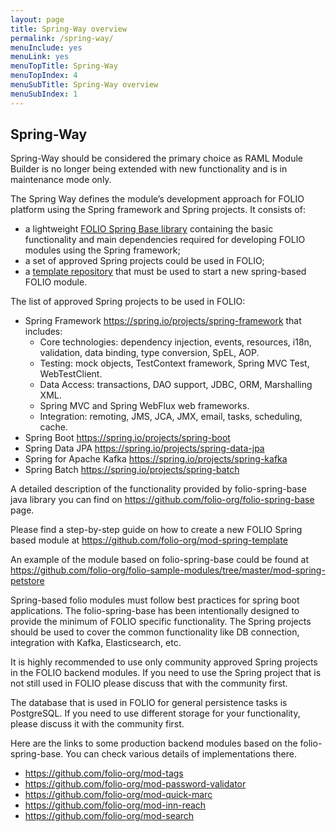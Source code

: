 ```yaml
---
layout: page
title: Spring-Way overview
permalink: /spring-way/
menuInclude: yes
menuLink: yes
menuTopTitle: Spring-Way
menuTopIndex: 4
menuSubTitle: Spring-Way overview
menuSubIndex: 1
---
```

## Spring-Way

Spring-Way should be considered the primary choice as RAML Module Builder is no longer being extended with new functionality and is in maintenance mode only.

The Spring Way defines the module’s development approach for FOLIO platform using the Spring framework and Spring projects. It consists of:
- a lightweight [FOLIO Spring Base library](https://github.com/folio-org/folio-spring-base) containing the basic functionality and main dependencies required for developing FOLIO modules using the Spring framework;
- a set of approved Spring projects could be used in FOLIO;
- a [template repository](https://github.com/folio-org/mod-spring-template) that must be used to start a new spring-based FOLIO module.

The list of approved Spring projects to be used in FOLIO:
- Spring Framework https://spring.io/projects/spring-framework that includes:
  - Core technologies: dependency injection, events, resources, i18n, validation, data binding, type conversion, SpEL, AOP.
  - Testing: mock objects, TestContext framework, Spring MVC Test, WebTestClient.
  - Data Access: transactions, DAO support, JDBC, ORM, Marshalling XML.
  - Spring MVC and Spring WebFlux web frameworks.
  - Integration: remoting, JMS, JCA, JMX, email, tasks, scheduling, cache.
- Spring Boot https://spring.io/projects/spring-boot
- Spring Data JPA https://spring.io/projects/spring-data-jpa
- Spring for Apache Kafka https://spring.io/projects/spring-kafka
- Spring Batch https://spring.io/projects/spring-batch

A detailed description of the functionality provided by folio-spring-base java library you can find on https://github.com/folio-org/folio-spring-base page.

Please find a step-by-step guide on how to create a new FOLIO Spring based module at https://github.com/folio-org/mod-spring-template

An example of the module based on folio-spring-base could be found at https://github.com/folio-org/folio-sample-modules/tree/master/mod-spring-petstore

Spring-based folio modules must follow best practices for spring boot applications. The folio-spring-base has been intentionally designed to provide the minimum of FOLIO specific functionality. The Spring projects should be used to cover the common functionality like DB connection, integration with Kafka, Elasticsearch, etc.

It is highly recommended to use only community approved Spring projects in the FOLIO backend modules.
If you need to use the Spring project that is not still used in FOLIO please discuss that with the community first.

The database that is used in FOLIO for general persistence tasks is PostgreSQL. If you need to use different storage for your functionality, please discuss it with the community first.

Here are the links to some production backend modules based on the folio-spring-base. You can check various details of implementations there.

- https://github.com/folio-org/mod-tags
- https://github.com/folio-org/mod-password-validator
- https://github.com/folio-org/mod-quick-marc
- https://github.com/folio-org/mod-inn-reach
- https://github.com/folio-org/mod-search



